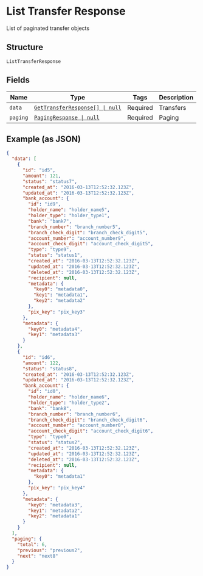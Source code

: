 
# List Transfer Response

List of paginated transfer objects

## Structure

`ListTransferResponse`

## Fields

| Name | Type | Tags | Description |
|  --- | --- | --- | --- |
| `data` | [`GetTransferResponse[] \| null`](../../doc/models/get-transfer-response.md) | Required | Transfers |
| `paging` | [`PagingResponse \| null`](../../doc/models/paging-response.md) | Required | Paging |

## Example (as JSON)

```json
{
  "data": [
    {
      "id": "id5",
      "amount": 121,
      "status": "status7",
      "created_at": "2016-03-13T12:52:32.123Z",
      "updated_at": "2016-03-13T12:52:32.123Z",
      "bank_account": {
        "id": "id9",
        "holder_name": "holder_name5",
        "holder_type": "holder_type1",
        "bank": "bank7",
        "branch_number": "branch_number5",
        "branch_check_digit": "branch_check_digit5",
        "account_number": "account_number9",
        "account_check_digit": "account_check_digit5",
        "type": "type9",
        "status": "status1",
        "created_at": "2016-03-13T12:52:32.123Z",
        "updated_at": "2016-03-13T12:52:32.123Z",
        "deleted_at": "2016-03-13T12:52:32.123Z",
        "recipient": null,
        "metadata": {
          "key0": "metadata0",
          "key1": "metadata1",
          "key2": "metadata2"
        },
        "pix_key": "pix_key3"
      },
      "metadata": {
        "key0": "metadata4",
        "key1": "metadata3"
      }
    },
    {
      "id": "id6",
      "amount": 122,
      "status": "status8",
      "created_at": "2016-03-13T12:52:32.123Z",
      "updated_at": "2016-03-13T12:52:32.123Z",
      "bank_account": {
        "id": "id0",
        "holder_name": "holder_name6",
        "holder_type": "holder_type2",
        "bank": "bank8",
        "branch_number": "branch_number6",
        "branch_check_digit": "branch_check_digit6",
        "account_number": "account_number0",
        "account_check_digit": "account_check_digit6",
        "type": "type0",
        "status": "status2",
        "created_at": "2016-03-13T12:52:32.123Z",
        "updated_at": "2016-03-13T12:52:32.123Z",
        "deleted_at": "2016-03-13T12:52:32.123Z",
        "recipient": null,
        "metadata": {
          "key0": "metadata1"
        },
        "pix_key": "pix_key4"
      },
      "metadata": {
        "key0": "metadata3",
        "key1": "metadata2",
        "key2": "metadata1"
      }
    }
  ],
  "paging": {
    "total": 6,
    "previous": "previous2",
    "next": "next8"
  }
}
```

